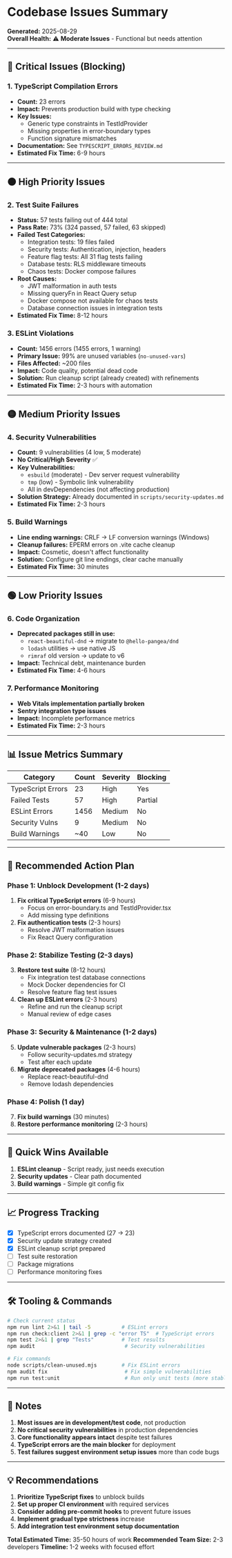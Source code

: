 # Codebase Issues Summary

**Generated:** 2025-08-29  
**Overall Health:** ⚠️ **Moderate Issues** - Functional but needs attention

---

## 🔴 Critical Issues (Blocking)

### 1. TypeScript Compilation Errors

- **Count:** 23 errors
- **Impact:** Prevents production build with type checking
- **Key Issues:**
  - Generic type constraints in TestIdProvider
  - Missing properties in error-boundary types
  - Function signature mismatches
- **Documentation:** See `TYPESCRIPT_ERRORS_REVIEW.md`
- **Estimated Fix Time:** 6-9 hours

---

## 🟠 High Priority Issues

### 2. Test Suite Failures

- **Status:** 57 tests failing out of 444 total
- **Pass Rate:** 73% (324 passed, 57 failed, 63 skipped)
- **Failed Test Categories:**
  - Integration tests: 19 files failed
  - Security tests: Authentication, injection, headers
  - Feature flag tests: All 31 flag tests failing
  - Database tests: RLS middleware timeouts
  - Chaos tests: Docker compose failures
- **Root Causes:**
  - JWT malformation in auth tests
  - Missing queryFn in React Query setup
  - Docker compose not available for chaos tests
  - Database connection issues in integration tests
- **Estimated Fix Time:** 8-12 hours

### 3. ESLint Violations

- **Count:** 1456 errors (1455 errors, 1 warning)
- **Primary Issue:** 99% are unused variables (`no-unused-vars`)
- **Files Affected:** ~200 files
- **Impact:** Code quality, potential dead code
- **Solution:** Run cleanup script (already created) with refinements
- **Estimated Fix Time:** 2-3 hours with automation

---

## 🟡 Medium Priority Issues

### 4. Security Vulnerabilities

- **Count:** 9 vulnerabilities (4 low, 5 moderate)
- **No Critical/High Severity** ✅
- **Key Vulnerabilities:**
  - `esbuild` (moderate) - Dev server request vulnerability
  - `tmp` (low) - Symbolic link vulnerability
  - All in devDependencies (not affecting production)
- **Solution Strategy:** Already documented in `scripts/security-updates.md`
- **Estimated Fix Time:** 2-3 hours

### 5. Build Warnings

- **Line ending warnings:** CRLF → LF conversion warnings (Windows)
- **Cleanup failures:** EPERM errors on .vite cache cleanup
- **Impact:** Cosmetic, doesn't affect functionality
- **Solution:** Configure git line endings, clear cache manually
- **Estimated Fix Time:** 30 minutes

---

## 🟢 Low Priority Issues

### 6. Code Organization

- **Deprecated packages still in use:**
  - `react-beautiful-dnd` → migrate to `@hello-pangea/dnd`
  - `lodash` utilities → use native JS
  - `rimraf` old version → update to v6
- **Impact:** Technical debt, maintenance burden
- **Estimated Fix Time:** 4-6 hours

### 7. Performance Monitoring

- **Web Vitals implementation partially broken**
- **Sentry integration type issues**
- **Impact:** Incomplete performance metrics
- **Estimated Fix Time:** 2-3 hours

---

## 📊 Issue Metrics Summary

| Category          | Count | Severity | Blocking |
| ----------------- | ----- | -------- | -------- |
| TypeScript Errors | 23    | High     | Yes      |
| Failed Tests      | 57    | High     | Partial  |
| ESLint Errors     | 1456  | Medium   | No       |
| Security Vulns    | 9     | Medium   | No       |
| Build Warnings    | ~40   | Low      | No       |

---

## 🎯 Recommended Action Plan

### Phase 1: Unblock Development (1-2 days)

1. **Fix critical TypeScript errors** (6-9 hours)
   - Focus on error-boundary.ts and TestIdProvider.tsx
   - Add missing type definitions
2. **Fix authentication tests** (2-3 hours)
   - Resolve JWT malformation issues
   - Fix React Query configuration

### Phase 2: Stabilize Testing (2-3 days)

3. **Restore test suite** (8-12 hours)
   - Fix integration test database connections
   - Mock Docker dependencies for CI
   - Resolve feature flag test issues
4. **Clean up ESLint errors** (2-3 hours)
   - Refine and run the cleanup script
   - Manual review of edge cases

### Phase 3: Security & Maintenance (1-2 days)

5. **Update vulnerable packages** (2-3 hours)
   - Follow security-updates.md strategy
   - Test after each update
6. **Migrate deprecated packages** (4-6 hours)
   - Replace react-beautiful-dnd
   - Remove lodash dependencies

### Phase 4: Polish (1 day)

7. **Fix build warnings** (30 minutes)
8. **Restore performance monitoring** (2-3 hours)

---

## 🚀 Quick Wins Available

1. **ESLint cleanup** - Script ready, just needs execution
2. **Security updates** - Clear path documented
3. **Build warnings** - Simple git config fix

---

## 📈 Progress Tracking

- [x] TypeScript errors documented (27 → 23)
- [x] Security update strategy created
- [x] ESLint cleanup script prepared
- [ ] Test suite restoration
- [ ] Package migrations
- [ ] Performance monitoring fixes

---

## 🛠️ Tooling & Commands

```bash
# Check current status
npm run lint 2>&1 | tail -5          # ESLint errors
npm run check:client 2>&1 | grep -c "error TS"  # TypeScript errors
npm test 2>&1 | grep "Tests"         # Test results
npm audit                             # Security vulnerabilities

# Fix commands
node scripts/clean-unused.mjs        # Fix ESLint errors
npm audit fix                         # Fix simple vulnerabilities
npm run test:unit                     # Run only unit tests (more stable)
```

---

## 📝 Notes

1. **Most issues are in development/test code**, not production
2. **No critical security vulnerabilities** in production dependencies
3. **Core functionality appears intact** despite test failures
4. **TypeScript errors are the main blocker** for deployment
5. **Test failures suggest environment setup issues** more than code bugs

---

## 💡 Recommendations

1. **Prioritize TypeScript fixes** to unblock builds
2. **Set up proper CI environment** with required services
3. **Consider adding pre-commit hooks** to prevent future issues
4. **Implement gradual type strictness** increase
5. **Add integration test environment setup documentation**

**Total Estimated Time:** 35-50 hours of work **Recommended Team Size:** 2-3
developers **Timeline:** 1-2 weeks with focused effort
